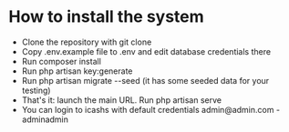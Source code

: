 <h1>How to install the system</h1>

<ul>
    <li>Clone the repository with git clone</li>
    <li>Copy .env.example file to .env and edit database credentials there</li>
    <li>Run composer install</li>
    <li>Run php artisan key:generate</li>
    <li>Run php artisan migrate --seed (it has some seeded data for your testing)</li>
    <li>That's it: launch the main URL. Run php artisan serve</li>
    <li>You can login to icashs with default credentials admin@admin.com - adminadmin</li>
</ul>
